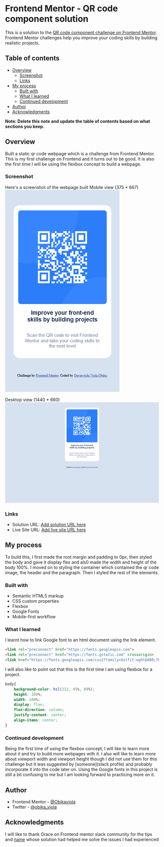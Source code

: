 # Frontend Mentor - QR code component solution

This is a solution to the [QR code component challenge on Frontend Mentor](https://www.frontendmentor.io/challenges/qr-code-component-iux_sIO_H). Frontend Mentor challenges help you improve your coding skills by building realistic projects. 

## Table of contents

- [Overview](#overview)
  - [Screenshot](#screenshot)
  - [Links](#links)
- [My process](#my-process)
  - [Built with](#built-with)
  - [What I learned](#what-i-learned)
  - [Continued development](#continued-development)
- [Author](#author)
- [Acknowledgments](#acknowledgments)

**Note: Delete this note and update the table of contents based on what sections you keep.**

## Overview

Built a static qr code webpage which is a challenge from Frontend Mentor. This is my first challenge on Frontend and it turns out to be good. It is also the first time I will be using the flexbox concept to build a webpage.

### Screenshot

Here's a screenshot of the webpage built 
Mobile view (375 * 667)
![Mobile-preview](images/mobile-preview-screenshot.png)

Desktop view (1440 * 660)
![desktop-preview](images/desktop-preview-screenshot.png)

### Links

- Solution URL: [Add solution URL here](https://your-solution-url.com)
- Live Site URL: [Add live site URL here](https://your-live-site-url.com)

## My process
To build this, I first made the root margin and padding to 0px, then styled the body and gave it display flex and als0 made the width and height of the body 100%. I moved on to styling the container which contained the qr code image, the header and the paragraph. Then I styled the rest of the elements.

### Built with

- Semantic HTML5 markup
- CSS custom properties
- Flexbox
- Google Fonts
- Mobile-first workflow 

### What I learned

I learnt how to link Google font to an html document using the link element.

```html
<link rel="preconnect" href="https://fonts.googleapis.com">
<link rel="preconnect" href="https://fonts.gstatic.com" crossorigin>
<link href="https://fonts.googleapis.com/css2?family=Outfit:wght@400;700&display=swap" rel="stylesheet">
```

I will also like to point out that this is the first time I am using flexbox for a project.

```css
body{
    background-color: hsl(212, 45%, 89%);
    height: 100%;
    width: 100%;
    display: flex;
    flex-direction: column;
    justify-content: center;
    align-items: center;
}
```

### Continued development

Being the first time of using the flexbox concept, I will like to learn more about it and try to build more webpages with it. I also will like to learn more about viewport width and viewport height though I did not use them for this challenge but it was suggested by [someone](slack profile) and probably incorporate it into the code later on. Using the Google fonts in this project is still a bit confusing to me but I am looking forward to practicing more on it.

## Author

- Frontend Mentor - [@Obikaviola](https://www.frontendmentor.io/profile/Obikaviola)
- Twitter - [@obika_viola](https://www.twitter.com/obika_viola)

## Acknowledgments

I will like to thank Grace on Frontend mentor slack community for the tips and [name]() whose solution had helped me solve the issues I had experienced 